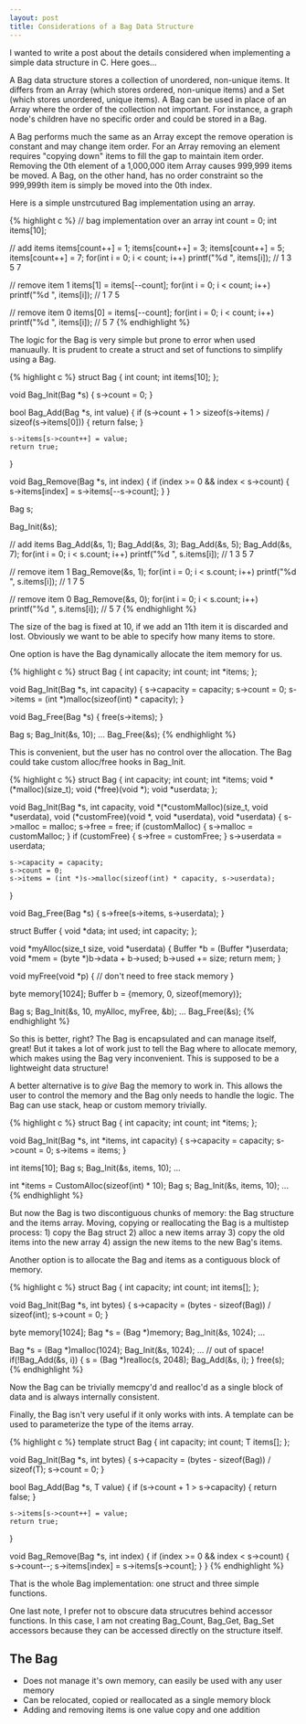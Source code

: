 ```yaml
---
layout: post
title: Considerations of a Bag Data Structure
---
```


I wanted to write a post about the details considered when implementing a simple data structure in C.  Here goes...

A Bag data structure stores a collection of unordered, non-unique items.  It differs from an Array (which stores ordered, non-unique items) and a Set (which stores unordered, unique items).  A Bag can be used in place of an Array where the order of the collection not important.  For instance, a graph node's children have no specific order and could be stored in a Bag.

A Bag performs much the same as an Array except the remove operation is constant and may change item order.  For an Array removing an element requires "copying down" items to fill the gap to maintain item order.  Removing the 0th element of a 1,000,000 item Array causes 999,999 items be moved.  A Bag, on the other hand, has no order constraint so the 999,999th item is simply be moved into the 0th index.

Here is a simple unstrcutured Bag implementation using an array.

{% highlight c %}
// bag implementation over an array
int count = 0;
int items[10];

// add items
items[count++] = 1;
items[count++] = 3;
items[count++] = 5;
items[count++] = 7;
for(int i = 0; i < count; i++)
    printf("%d ", items[i]);
// 1 3 5 7

// remove item 1
items[1] = items[--count];
for(int i = 0; i < count; i++)
    printf("%d ", items[i]);
// 1 7 5

// remove item 0
items[0] = items[--count];
for(int i = 0; i < count; i++)
    printf("%d ", items[i]);
// 5 7
{% endhighlight %}

The logic for the Bag is very simple but prone to error when used manuaully.  It is prudent to create a struct and set of functions to simplify using a Bag.

{% highlight c %}
struct Bag {
    int count;
    int items[10];
};

void Bag_Init(Bag *s)
{
    s->count = 0;
}

bool Bag_Add(Bag *s, int value)
{
    if (s->count + 1 > sizeof(s->items) / sizeof(s->items[0])) {
        return false;
    }

    s->items[s->count++] = value;
    return true;
}

void Bag_Remove(Bag *s, int index)
{
    if (index >= 0 && index < s->count) {
        s->items[index] = s->items[--s->count];
    }
}


Bag s;

Bag_Init(&s);

// add items
Bag_Add(&s, 1);
Bag_Add(&s, 3);
Bag_Add(&s, 5);
Bag_Add(&s, 7);
for(int i = 0; i < s.count; i++)
    printf("%d ", s.items[i]);
// 1 3 5 7

// remove item 1
Bag_Remove(&s, 1);
for(int i = 0; i < s.count; i++)
    printf("%d ", s.items[i]);
// 1 7 5

// remove item 0
Bag_Remove(&s, 0);
for(int i = 0; i < s.count; i++)
    printf("%d ", s.items[i]);
// 5 7
{% endhighlight %}


The size of the bag is fixed at 10, if we add an 11th item it is discarded and lost.  Obviously we want to be able to specify how many items to store.

One option is have the Bag dynamically allocate the item memory for us.

{% highlight c %}
struct Bag {
    int capacity;
    int count;
    int *items;
};

void Bag_Init(Bag *s, int capacity)
{
    s->capacity = capacity;
    s->count = 0;
    s->items = (int *)malloc(sizeof(int) * capacity);
}

void Bag_Free(Bag *s)
{
    free(s->items);
}

Bag s;
Bag_Init(&s, 10);
...
Bag_Free(&s);
{% endhighlight %}

This is convenient, but the user has no control over the allocation.  The Bag could take custom alloc/free hooks in Bag_Init.

{% highlight c %}
struct Bag {
    int capacity;
    int count;
    int *items;
    void *(*malloc)(size_t);
    void (*free)(void *);
    void *userdata;
};


void Bag_Init(Bag *s, int capacity, void *(*customMalloc)(size_t, void *userdata), void (*customFree)(void *, void *userdata), void *userdata)
{
    s->malloc = malloc;
    s->free = free;
    if (customMalloc) {
        s->malloc = customMalloc;
    }
    if (customFree) {
        s->free = customFree;
    }
    s->userdata = userdata;

    s->capacity = capacity;
    s->count = 0;
    s->items = (int *)s->malloc(sizeof(int) * capacity, s->userdata);
}

void Bag_Free(Bag *s)
{
    s->free(s->items, s->userdata);
}


struct Buffer {
    void *data;
    int used;
    int capacity;
};

void *myAlloc(size_t size, void *userdata)
{
    Buffer *b = (Buffer *)userdata;
    void *mem = (byte *)b->data + b->used;
    b->used += size;
    return mem;
}

void myFree(void *p)
{
    // don't need to free stack memory
}

byte memory[1024];
Buffer b = {memory, 0, sizeof(memory)};

Bag s;
Bag_Init(&s, 10, myAlloc, myFree, &b);
...
Bag_Free(&s);
{% endhighlight %}

So this is better, right?  The Bag is encapsulated and can manage itself, great!  But it takes a lot of work just to tell the Bag where to allocate memory, which makes using the Bag very inconvenient.  This is supposed to be a lightweight data structure!

A better alternative is to _give_ Bag the memory to work in.  This allows the user to control the memory and the Bag only needs to handle the logic.  The Bag can use stack, heap or custom memory trivially.

{% highlight c %}
struct Bag {
    int capacity;
    int count;
    int *items;
};

void Bag_Init(Bag *s, int *items, int capacity)
{
    s->capacity = capacity;
    s->count = 0;
    s->items = items;
}

int items[10];
Bag s;
Bag_Init(&s, items, 10);
...

int *items = CustomAlloc(sizeof(int) * 10);
Bag s;
Bag_Init(&s, items, 10);
...
{% endhighlight %}

But now the Bag is two discontiguous chunks of memory: the Bag structure and the items array.  Moving, copying or reallocating the Bag is a multistep process: 1) copy the Bag struct  2) alloc a new items array  3) copy the old items into the new array  4) assign the new items to the new Bag's items.

Another option is to allocate the Bag and items as a contiguous block of memory.

{% highlight c %}
struct Bag {
    int capacity;
    int count;
    int items[];
};

void Bag_Init(Bag *s, int bytes)
{
    s->capacity = (bytes - sizeof(Bag)) / sizeof(int);
    s->count = 0;
}

byte memory[1024];
Bag *s = (Bag *)memory;
Bag_Init(&s, 1024);
...

Bag *s = (Bag *)malloc(1024);
Bag_Init(&s, 1024);
...
// out of space!
if(!Bag_Add(&s, i)) {
    s = (Bag *)realloc(s, 2048);
    Bag_Add(&s, i);
}
free(s);
{% endhighlight %}

Now the Bag can be trivially memcpy'd and realloc'd as a single block of data and is always internally consistent.

Finally, the Bag isn't very useful if it only works with ints.  A template can be used to parameterize the type of the items array.

{% highlight c %}
template<typename T>
struct Bag {
    int capacity;
    int count;
    T items[];
};

void Bag_Init(Bag<T> *s, int bytes)
{
    s->capacity = (bytes - sizeof(Bag<T>)) / sizeof(T);
    s->count = 0;
}

bool Bag_Add(Bag<T> *s, T value)
{
    if (s->count + 1 > s->capacity) {
        return false;
    }

    s->items[s->count++] = value;
    return true;
}

void Bag_Remove(Bag<T> *s, int index)
{
    if (index >= 0 && index < s->count) {
        s->count--;
        s->items[index] = s->items[s->count];
    }
}
{% endhighlight %}

That is the whole Bag implementation: one struct and three simple functions.

One last note, I prefer not to obscure data strucutres behind accessor functions.  In this case, I am not creating Bag_Count, Bag_Get, Bag_Set accessors because they can be accessed directly on the structure itself.

The Bag 
-------
- Does not manage it's own memory, can easily be used with any user memory
- Can be relocated, copied or reallocated as a single memory block
- Adding and removing items is one value copy and one addition
